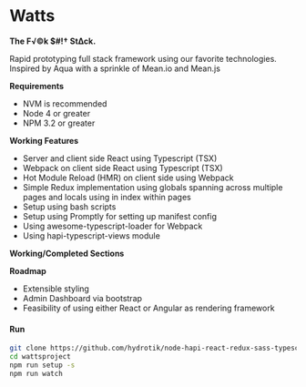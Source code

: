 # Watts
**The F√©k $#!† St∆ck.**

Rapid prototyping full stack framework using our favorite technologies. Inspired by Aqua with a sprinkle of Mean.io and Mean.js

**Requirements**
* NVM is recommended
* Node 4 or greater
* NPM 3.2 or greater

**Working Features**
* Server and client side React using Typescript (TSX)
* Webpack on client side React using Typescript (TSX)
* Hot Module Reload (HMR) on client side using Webpack
* Simple Redux implementation using globals spanning across multiple pages and locals using in index within pages
* Setup using bash scripts
* Setup using Promptly for setting up manifest config
* Using awesome-typescript-loader for Webpack
* Using hapi-typescript-views module

**Working/Completed Sections**

**Roadmap**
* Extensible styling
* Admin Dashboard via bootstrap
* Feasibility of using either React or Angular as rendering framework

#### Run

```bash
git clone https://github.com/hydrotik/node-hapi-react-redux-sass-typescript-mongo-webpack-hmr-gulp.git wattsproject
cd wattsproject
npm run setup -s
npm run watch
```
